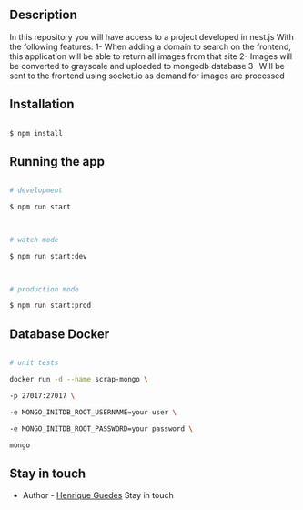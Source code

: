  

## Description

  
In this repository you will have access to a project developed in nest.js
With the following features:
1- When adding a domain to search on the frontend, this application will be able to return all images from that site
2- Images will be converted to grayscale and uploaded to mongodb database
3- Will be sent to the frontend using socket.io as demand for images are processed
  

## Installation

  

```bash

$ npm install

```

  

## Running the app

  

```bash

# development

$ npm run start

  

# watch mode

$ npm run start:dev

  

# production mode

$ npm run start:prod

```

  

## Database Docker

  

```bash

# unit tests

docker run -d --name scrap-mongo \

-p 27017:27017 \

-e MONGO_INITDB_ROOT_USERNAME=your user \

-e MONGO_INITDB_ROOT_PASSWORD=your password \

mongo


```


  

## Stay in touch
 

- Author - [Henrique Guedes](https://www.linkedin.com/in/luis-henrique-64b13b40/) Stay in touch

